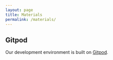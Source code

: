 ```yaml
---
layout: page
title: Materials
permalink: /materials/
---
```


<!-- {% include image.html url="/_images/cover2.jpg" width=175 align="right" %} -->

## Gitpod

Our development environment is built on [Gitpod](https://www.gitpod.io).
